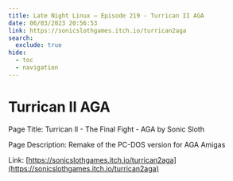 ```yaml
---
title: Late Night Linux – Episode 219 - Turrican II AGA
date: 06/03/2023 20:56:53
link: https://sonicslothgames.itch.io/turrican2aga
search:
  exclude: true
hide:
  - toc
  - navigation
---
```


# Turrican II AGA

Page Title: Turrican II - The Final Fight - AGA by Sonic Sloth

Page Description: Remake of the PC-DOS version for AGA Amigas 

Link: [https://sonicslothgames.itch.io/turrican2aga](https://sonicslothgames.itch.io/turrican2aga)